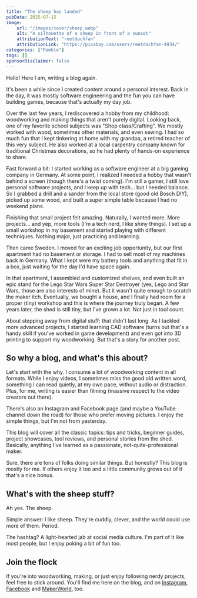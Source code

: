 ```yaml
---
title: "The sheep has landed"
pubDate: 2025-07-15
image:
    url: "/images/cover/sheep.webp"
    alt: "A silhouette of a sheep in front of a sunset"
    attributionText: "reetdachfan"
    attributionLink: "https://pixabay.com/users/reetdachfan-4934/"
categories: ["Ramble"]
tags: []
sponsorDisclaimer: false
---
```


Hello! Here I am, writing a blog again.

It's been a while since I created content around a personal interest. Back in the day, it was mostly software engineering and the fun you can have building games, because that's actually my day job.

Over the last few years, I rediscovered a hobby from my childhood: woodworking and making things that aren't purely digital. Looking back, one of my favorite school subjects was "Shop class/Crafting". We mostly worked with wood, sometimes other materials, and even sewing. I had so much fun that I kept tinkering at home with my grandpa, a retired teacher of this very subject. He also worked at a local carpentry company known for traditional Christmas decorations, so he had plenty of hands-on experience to share.

Fast forward a bit: I started working as a software engineer at a big gaming company in Germany. At some point, I realized I needed a hobby that wasn't behind a screen (though there's a twist coming). I'm still a gamer, I still love personal software projects, and I keep up with tech... but I needed balance. So I grabbed a drill and a sander from the local store (good old Bosch DIY), picked up some wood, and built a super simple table because I had no weekend plans.

Finishing that small project felt amazing. Naturally, I wanted more. More projects... and yep, more tools (I'm a tech nerd, I like shiny things). I set up a small workshop in my basement and started playing with different techniques. Nothing major, just practicing and learning.

Then came Sweden. I moved for an exciting job opportunity, but our first apartment had no basement or storage. I had to sell most of my machines back in Germany. What I kept were my battery tools and anything that fit in a box, just waiting for the day I'd have space again.

In that apartment, I assembled and customized shelves, and even built an epic stand for the Lego Star Wars Super Star Destroyer (yes, Lego and Star Wars, those are also interests of mine). But it wasn't quite enough to scratch the maker itch. Eventually, we bought a house, and I finally had room for a proper (tiny) workshop and this is where the journey truly began. A few years later, the shed is still tiny, but I've grown a lot. Not just in tool count.

About stepping away from digital stuff: that didn't last long. As I tackled more advanced projects, I started learning CAD software (turns out that's a handy skill if you've worked in game development) and even got into 3D printing to support my woodworking. But that's a story for another post.

## So why a blog, and what's this about?

Let's start with the why. I consume a lot of woodworking content in all formats. While I enjoy videos, I sometimes miss the good old written word, something I can read quietly, at my own pace, without audio or distraction. Plus, for me, writing is easier than filming (massive respect to the video creators out there).

There's also an Instagram and Facebook page (and maybe a YouTube channel down the road) for those who prefer moving pictures. I enjoy the simple things, but I'm not from yesterday.

This blog will cover all the classic topics: tips and tricks, beginner guides, project showcases, tool reviews, and personal stories from the shed. Basically, anything I've learned as a passionate, not-quite-professional maker.

Sure, there are tons of folks doing similar things. But honestly? This blog is mostly for me. If others enjoy it too and a little community grows out of it that's a nice bonus.

## What's with the sheep stuff?

Ah yes. The sheep.

Simple answer: I like sheep. They're cuddly, clever, and the world could use more of them. Period.

The hashtag? A light-hearted jab at social media culture. I'm part of it like most people, but I enjoy poking a bit of fun too.

## Join the flock

If you're into woodworking, making, or just enjoy following nerdy projects, feel free to stick around. You'll find me here on the blog, and on [Instagram](https://instagram.com/hashtagsheep), [Facebook](https://facebook.com/hashtagsheep) and [MakerWorld](https://makerworld.com/en/@hashtagsheep), too.
